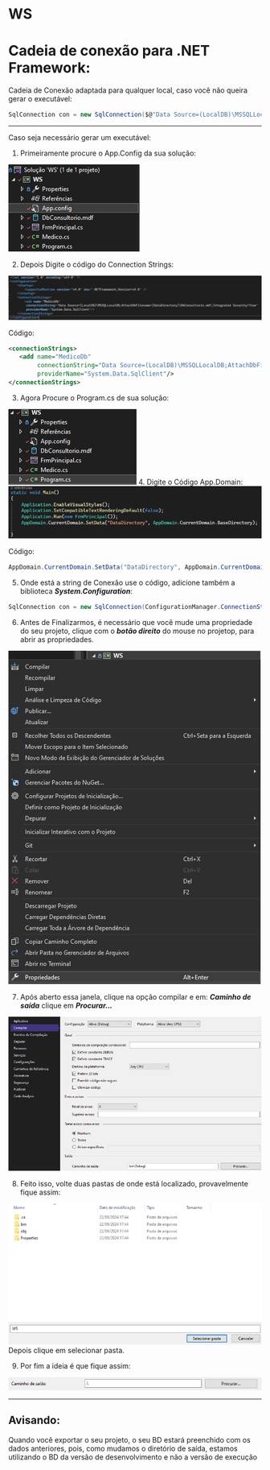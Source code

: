 # WS

# Cadeia de conexão para .NET Framework:

Cadeia de Conexão adaptada para qualquer local, caso você não queira gerar o executável:
```C#
SqlConnection con = new SqlConnection($@"Data Source=(LocalDB)\MSSQLLocalDB;AttachDbFilename=""{Path.GetFullPath(Path.Combine(AppDomain.CurrentDomain.BaseDirectory, @"..\..\"))}nomeDoBanco.mdf"";Integrated Security=True");
```
---
Caso seja necessário gerar um executável:

 1. Primeiramente procure o App.Config da sua solução:
 <img src="https://github.com/VictorHMSforne/WS09-WorldSkillsDesktop/blob/master/Etapas/passo-1.png"/>

 2. Depois Digite o código do Connection Strings:
 <img src="https://github.com/VictorHMSforne/WS09-WorldSkillsDesktop/blob/master/Etapas/passo-2.png"/>

 Código:
 ```xml
<connectionStrings>
    <add name="MedicoDb"
         connectionString="Data Source=(LocalDB)\MSSQLLocalDB;AttachDbFilename=|DataDirectory|\nomeDoBanco.mdf;Integrated Security=True"
         providerName="System.Data.SqlClient"/>
</connectionStrings>
 ```

3. Agora Procure o Program.cs de sua solução:
<img src="https://github.com/VictorHMSforne/WS09-WorldSkillsDesktop/blob/master/Etapas/passo-3.png"/>
4. Digite o Código App.Domain:
<img src="https://github.com/VictorHMSforne/WS09-WorldSkillsDesktop/blob/master/Etapas/passo-4.png"/>

Código:
```C#
AppDomain.CurrentDomain.SetData("DataDirectory", AppDomain.CurrentDomain.BaseDirectory);
```

5. Onde está a string de Conexão use o código, adicione também a biblioteca ***System.Configuration***:
```C#
SqlConnection con = new SqlConnection(ConfigurationManager.ConnectionStrings["nomeUsado no add name da etapa 2"].ConnectionString);
```

6. Antes de Finalizarmos, é necessário que você mude uma propriedade do seu projeto,
clique com o ***botão direito*** do mouse no projetop, para abrir as propriedades.
<img src="https://github.com/VictorHMSforne/WS09-WorldSkillsDesktop/blob/master/Etapas/passo-5.png"/>

7. Após aberto essa janela, clique na opção compilar e em: ***Caminho de saída*** clique em ***Procurar...***
<img src="https://github.com/VictorHMSforne/WS09-WorldSkillsDesktop/blob/master/Etapas/passo-6.png"/>

8. Feito isso, volte duas pastas de onde está localizado, provavelmente fique assim:
<img src="https://github.com/VictorHMSforne/WS09-WorldSkillsDesktop/blob/master/Etapas/passo-7.png"/>
Depois clique em selecionar pasta.

9. Por fim a ideia é que fique assim:
<img src="https://github.com/VictorHMSforne/WS09-WorldSkillsDesktop/blob/master/Etapas/passo-8.png"/>

---

## Avisando:

Quando você exportar o seu projeto, o seu BD estará preenchido com os dados anteriores, pois, como mudamos o diretório de saída, estamos utilizando o BD da versão de desenvolvimento
e não a versão de execução

 


